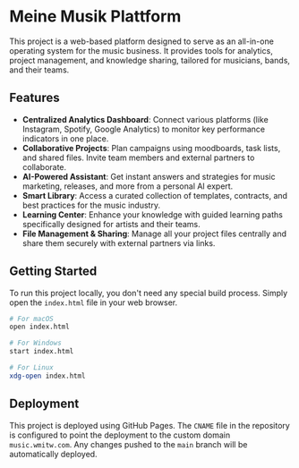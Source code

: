 # Meine Musik Plattform

This project is a web-based platform designed to serve as an all-in-one operating system for the music business. It provides tools for analytics, project management, and knowledge sharing, tailored for musicians, bands, and their teams.

## Features

*   **Centralized Analytics Dashboard**: Connect various platforms (like Instagram, Spotify, Google Analytics) to monitor key performance indicators in one place.
*   **Collaborative Projects**: Plan campaigns using moodboards, task lists, and shared files. Invite team members and external partners to collaborate.
*   **AI-Powered Assistant**: Get instant answers and strategies for music marketing, releases, and more from a personal AI expert.
*   **Smart Library**: Access a curated collection of templates, contracts, and best practices for the music industry.
*   **Learning Center**: Enhance your knowledge with guided learning paths specifically designed for artists and their teams.
*   **File Management & Sharing**: Manage all your project files centrally and share them securely with external partners via links.

## Getting Started

To run this project locally, you don't need any special build process. Simply open the `index.html` file in your web browser.

```bash
# For macOS
open index.html

# For Windows
start index.html

# For Linux
xdg-open index.html
```

## Deployment

This project is deployed using GitHub Pages. The `CNAME` file in the repository is configured to point the deployment to the custom domain `music.wmitw.com`. Any changes pushed to the `main` branch will be automatically deployed.
